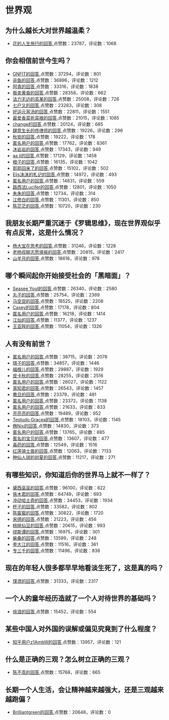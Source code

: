#  世界观 
## 为什么越长大对世界越温柔？
- [花的人生旅行的回答](https://www.zhihu.com/question/264194969/answer/299378974),点赞数：23787，评论数：1068
## 你会相信前世今生吗？
- [GNFIT的回答](https://www.zhihu.com/question/282063062/answer/919792618),点赞数：37294，评论数：801
- [非鱼的回答](https://www.zhihu.com/question/282063062/answer/746369768),点赞数：36896，评论数：1212
- [阿青的回答](https://www.zhihu.com/question/282063062/answer/755324183),点赞数：33316，评论数：1838
- [贩卖黄昏的回答](https://www.zhihu.com/question/282063062/answer/976952839),点赞数：28358，评论数：662
- [法力无边的高某的回答](https://www.zhihu.com/question/282063062/answer/1127815837),点赞数：25008，评论数：726
- [七户又的回答](https://www.zhihu.com/question/282063062/answer/578422175),点赞数：23283，评论数：308
- [好运元宵汤的回答](https://www.zhihu.com/question/282063062/answer/-1939436433),点赞数：22811，评论数：1551
- [最爱香菜折耳根的回答](https://www.zhihu.com/question/282063062/answer/782255807),点赞数：21015，评论数：1085
- [change的回答](https://www.zhihu.com/question/282063062/answer/584510208),点赞数：20124，评论数：685
- [肆意生长的佟律师的回答](https://www.zhihu.com/question/282063062/answer/723010182),点赞数：19226，评论数：296
- [秋安的回答](https://www.zhihu.com/question/282063062/answer/792558335),点赞数：19222，评论数：178
- [匿名用户的回答](https://www.zhihu.com/question/282063062/answer/624431439),点赞数：17762，评论数：8361
- [沐岩岩的回答](https://www.zhihu.com/question/282063062/answer/1236142125),点赞数：17343，评论数：949
- [aa li的回答](https://www.zhihu.com/question/282063062/answer/726011696),点赞数：17129，评论数：1458
- [橙子的回答](https://www.zhihu.com/question/282063062/answer/748983381),点赞数：16135，评论数：1042
- [耶耶回来了的回答](https://www.zhihu.com/question/282063062/answer/741067714),点赞数：15102，评论数：502
- [Elis沫沫的札记的回答](https://www.zhihu.com/question/282063062/answer/932844086),点赞数：14972，评论数：493
- [匿名用户的回答](https://www.zhihu.com/question/282063062/answer/694308191),点赞数：14831，评论数：559
- [路西法Lucifer的回答](https://www.zhihu.com/question/282063062/answer/1505672215),点赞数：12801，评论数：1050
- [朱朱的回答](https://www.zhihu.com/question/282063062/answer/765321841),点赞数：12734，评论数：314
- [江修白的回答](https://www.zhihu.com/question/282063062/answer/716646693),点赞数：11301，评论数：850
- [陈茫茫的回答](https://www.zhihu.com/question/282063062/answer/617488214),点赞数：10720，评论数：230
## 我朋友长期严重沉迷于《罗辑思维》，现在世界观似乎有点反常，这是什么情况？
- [杨大宝在思考的回答](https://www.zhihu.com/question/66110170/answer/241292859),点赞数：31246，评论数：1228
- [老杨叔聊志愿填报的回答](https://www.zhihu.com/question/66110170/answer/535448333),点赞数：20815，评论数：2417
- [山羊月的回答](https://www.zhihu.com/question/66110170/answer/240680110),点赞数：18618，评论数：978
## 哪个瞬间起你开始接受社会的「黑暗面」？
- [Seasee Youl的回答](https://www.zhihu.com/question/60961742/answer/186847979),点赞数：26340，评论数：2580
- [丸子的回答](https://www.zhihu.com/question/60961742/answer/206630265),点赞数：25754，评论数：2389
- [马空空的回答](https://www.zhihu.com/question/60961742/answer/201702335),点赞数：18525，评论数：2208
- [Casey的回答](https://www.zhihu.com/question/60961742/answer/188810751),点赞数：17178，评论数：804
- [匿名用户的回答](https://www.zhihu.com/question/60961742/answer/182398454),点赞数：16218，评论数：1414
- [江灿的回答](https://www.zhihu.com/question/60961742/answer/188497031),点赞数：11377，评论数：1237
- [王亚晖的回答](https://www.zhihu.com/question/60961742/answer/183543235),点赞数：11054，评论数：1326
## 人有没有前世？
- [匿名用户的回答](https://www.zhihu.com/question/313611693/answer/779130645),点赞数：38715，评论数：2078
- [晴子的回答](https://www.zhihu.com/question/313611693/answer/1064849918),点赞数：34857，评论数：1446
- [福根儿的回答](https://www.zhihu.com/question/313611693/answer/708662196),点赞数：29887，评论数：1929
- [皮卡秋的回答](https://www.zhihu.com/question/313611693/answer/1628539016),点赞数：28255，评论数：2516
- [匿名用户的回答](https://www.zhihu.com/question/313611693/answer/756735800),点赞数：28027，评论数：1122
- [真知君的回答](https://www.zhihu.com/question/313611693/answer/701898980),点赞数：26543，评论数：1457
- [撒旦的回答](https://www.zhihu.com/question/313611693/answer/966733793),点赞数：23379，评论数：481
- [匿名用户的回答](https://www.zhihu.com/question/313611693/answer/782629499),点赞数：23372，评论数：1138
- [匿名用户的回答](https://www.zhihu.com/question/313611693/answer/1636842914),点赞数：21633，评论数：833
- [亮亮亮的回答](https://www.zhihu.com/question/313611693/answer/694779985),点赞数：19489，评论数：952
- [Testudo Gracea的回答](https://www.zhihu.com/question/313611693/answer/702936515),点赞数：18103，评论数：1145
- [椭Nix的回答](https://www.zhihu.com/question/313611693/answer/690902849),点赞数：14830，评论数：373
- [匿名用户的回答](https://www.zhihu.com/question/313611693/answer/846759406),点赞数：13765，评论数：885
- [匿名的宝贝的回答](https://www.zhihu.com/question/313611693/answer/1668119836),点赞数：13607，评论数：477
- [毒药的回答](https://www.zhihu.com/question/313611693/answer/988801688),点赞数：12549，评论数：1516
- [红莲骑士兽的回答](https://www.zhihu.com/question/313611693/answer/720004777),点赞数：12063，评论数：7133
- [种仙人球的初夏的回答](https://www.zhihu.com/question/313611693/answer/630076296),点赞数：11217，评论数：271
## 有哪些知识，你知道后你的世界马上就不一样了？
- [黛西巫巫的回答](https://www.zhihu.com/question/38632401/answer/1178620310),点赞数：96100，评论数：822
- [铁木君的回答](https://www.zhihu.com/question/38632401/answer/1055456392),点赞数：64749，评论数：693
- [冲动哈士奇的回答](https://www.zhihu.com/question/38632401/answer/1161134392),点赞数：34453，评论数：1934
- [杯子的回答](https://www.zhihu.com/question/38632401/answer/1181144249),点赞数：33582，评论数：802
- [陈窖窖的回答](https://www.zhihu.com/question/38632401/answer/77698459),点赞数：30822，评论数：1720
- [宋德的回答](https://www.zhihu.com/question/38632401/answer/77853819),点赞数：21223，评论数：456
- [桃桃仙豆的回答](https://www.zhihu.com/question/38632401/answer/1665912787),点赞数：20615，评论数：993
- [缪斯谭的回答](https://www.zhihu.com/question/38632401/answer/1102774689),点赞数：16975，评论数：301
- [柴桑的回答](https://www.zhihu.com/question/38632401/answer/1069060289),点赞数：13599，评论数：248
- [李大江的回答](https://www.zhihu.com/question/38632401/answer/1101877112),点赞数：11516，评论数：361
- [专三千的回答](https://www.zhihu.com/question/38632401/answer/1064473917),点赞数：11496，评论数：836
## 现在的年轻人很多都早早地看淡生死了，这是真的吗？
- [瑾鸢的回答](https://www.zhihu.com/question/495528230/answer/-2005627560),点赞数：31333，评论数：2317
## 一个人的童年经历造就了一个人对待世界的基础吗？
- [徐浪的回答](https://www.zhihu.com/question/31496372/answer/459608060),点赞数：15452，评论数：554
## 某些中国人对外国的误解或偏见究竟到了什么程度？
- [知乎用户z1AmbW的回答](https://www.zhihu.com/question/334823792/answer/1086325103),点赞数：13957，评论数：121
## 什么是正确的三观？怎么树立正确的三观？
- [陈不乖的回答](https://www.zhihu.com/question/21039257/answer/26613098),点赞数：15768，评论数：665
## 长期一个人生活，会让精神越来越强大，还是三观越来越跑偏？
- [Brilliantgreen的回答](https://www.zhihu.com/question/25061075/answer/1308104398),点赞数：20648，评论数：0
